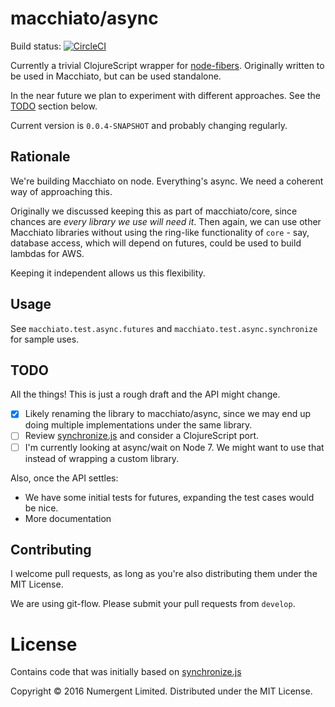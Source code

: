 # macchiato/async

Build status: 
[![CircleCI](https://circleci.com/gh/macchiato-framework/macchiato-async.svg?style=svg)](https://circleci.com/gh/macchiato-framework/macchiato-async)

Currently a trivial ClojureScript wrapper for [node-fibers](https://github.com/laverdet/node-fibers). Originally written to be used in Macchiato, but can be used standalone.

In the near future we plan to experiment with different approaches. See the [TODO](#TODO) section below.

Current version is `0.0.4-SNAPSHOT` and probably changing regularly. 

## Rationale

We're building Macchiato on node. Everything's async. We need a coherent way of approaching this.

Originally we discussed keeping this as part of macchiato/core, since chances are *every library we use will need it*. Then again, we can use other Macchiato libraries without using the ring-like functionality of `core` - say, database access, which will depend on futures, could be used to build lambdas for AWS.

Keeping it independent allows us this flexibility.

## Usage

See `macchiato.test.async.futures` and `macchiato.test.async.synchronize` for sample uses.

## TODO

All the things!  This is just a rough draft and the API might change. 

- [x] Likely renaming the library to macchiato/async, since we may end up doing multiple implementations under the same library.
- [ ] Review [synchronize.js](http://alexeypetrushin.github.io/synchronize/docs/index.html) and consider a ClojureScript port.
- [ ] I'm currently looking at async/wait on Node 7. We might want to use that instead of wrapping a custom library.

Also, once the API settles:

- We have some initial tests for futures, expanding the test cases would be nice.
- More documentation

## Contributing

I welcome pull requests, as long as you're also distributing them under the MIT License.

We are using git-flow. Please submit your pull requests from `develop`.


# License

Contains code that was initially based on [synchronize.js](https://github.com/alexeypetrushin/synchronize/)

Copyright © 2016 Numergent Limited. Distributed under the MIT License.